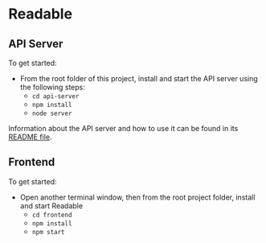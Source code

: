 # Readable 


## API Server

To get started:

* From the root folder of this project, install and start the API server using the following steps:
    - `cd api-server`
    - `npm install`
    - `node server`

Information about the API server and how to use it can be found in its [README file](api-server/README.md).

## Frontend

To get started:

* Open another terminal window, then from the root project folder, install and start Readable
    - `cd frontend`
    - `npm install`
    - `npm start`

